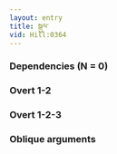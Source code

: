 ```yaml
---
layout: entry
title: སྒུལ་
vid: Hill:0364
---
```

### Dependencies (N = 0)


### Overt 1-2


### Overt 1-2-3


### Oblique arguments
